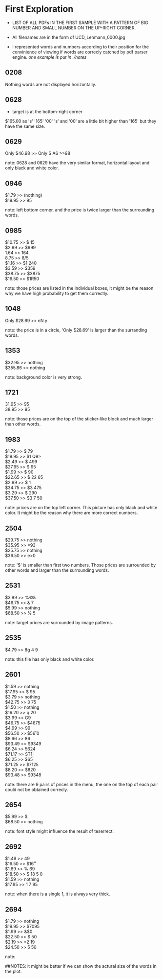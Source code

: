# First Exploration 
* LIST OF ALL PDFs IN THE FIRST SAMPLE WITH A PATTERN OF BIG NUMBER AND SMALL NUMBER ON THE UP-RIGHT CORNER. 

* All filenames are in the form of UCD_Lehmann_0000.jpg

* I represented words and numbers according to their position for the convinience of viewing if words are correcly catched by pdf parser engine. *one example is put in ./notes*

## 0208
Nothing
words are not displayed horizontally.

## 0628
* target is at the bottom-right corner

$165.00 as 's' '165' '00'
's' and '00' are a little bit higher than '165' but they have the same size.

## 0629
Only $46.98 >> Only S A6 >>98

note: 0628 and 0629 have the very similar format, horizontal layout and only black and white color.

## 0946
$1.79 >> (nothing) <br>
$19.95 >> 95

note: left bottom corner, and the price is twice larger than the surrounding words.

## 0985
$10.75 >> $ 15 <br>
$2.99 >> $999 <br>
1.64 >> 164. <br>
8.75 >> 8/5 <br>
$1.16 >> $1 240 <br>
$3.59 >> $359 <br>
$38.75 >> $3875 <br>
$16.50 >> $1R50 <br>

note: those prices are listed in the individual boxes, it might be the reason why we have high probability to get them correctly.

## 1048
Only $28.69 >> nN y <br>

note: the price is in a circle, 'Only $28.69' is larger than the surranding words. 

## 1353
$32.95 >> nothing <br>
$355.86 >> nothing <br>

note: background color is very strong.

## 1721
31.95 >> 95 <br>
38.95 >> 95 <br>

note: those prices are on the top of the sticker-like block and much larger than other words.

## 1983
$1.79 >> $ 79 <br>
$19.95 >> $1 Q9> <br>
$2.49 >> $ 499 <br>
$27.95 >> $ 95 <br>
$1.99 >> $ 90 <br>
$22.65 >> $ 22 65 <br>
$2.99 >> $ 1 <br>
$34.75 >> $3 475 <br>
$3.29 >> $ 290 <br>
$37.50 >> $3 7 50 <br>

note: prices are on the top left corner. This picture has only black and white color. It might be the reason why there are more correct numbers.

## 2504
$29.75 >> nothing <br> 
$35.95 >> =93 <br>
$25.75 >> nothing <br>
$36.50 >> e>0 <br>

note: '$' is smaller than first two numbers. Those prices are surrounded by other words and larger than the surrounding words. 

## 2531
$3.99 >> %©& <br>
$46.75 >> & 7 <br>
$5.99 >> nothing <br>
$68.50 >> % 5 <br>

note: target prices are surrounded by image patterns. 

## 2535
$4.79 >> 8g 4 9

note: this file has only black and white color. 

## 2601
$1.59 >> nothing <br>
$17.95 >> $ 95 <br>
$3.79 >> nothing <br>
$42.75 >> 3 75 <br>
$1.50 >> nothing <br>
$16.20 >> q 20 <br>
$3.99 >> G9 <br>
$46.75 >> $4675 <br>
$4.99 >> 99 <br>
$56.50 >> $56˚0 <br>
$8.66 >> 86 <br>
$93.49 >> $9349 <br>
$6.24 >> 5624 <br>
$71.17 >> ST1| <br>
$6.25 >> $65 <br> 
$71.25 >> $7125 <br>
$8.20 >> $820 <br>
$93.48 >> $9348 <br>

note: there are 9 pairs of prices in the menu, the one on the top of each pair could not be obtained correcly. 

## 2654
$5.99 >> $ <br>
$68.50 >> nothing <br>

note: font style might influence the result of teserrect. 

## 2692
$1.49 >> 49 <br>
$16.50 >> $16˚˚ <br>
$1.69 >> % 69 <br>
$18.50 >> $ 18 5 0 <br>
$1.59 >> nothing <br>
$17.95 >> 1 7 95 <br>

note: when there is a single 1, it is always very thick. 

## 2694
$1.79 >> nothing <br>
$19.95 >> $7095 <br>
$1.99 >> &$0 <br>
$22.50 >> $ 50 <br> 
$2.19 >> \*2 19 <br>
$24.50 >> 5 50 <br>

note: 


##NOTES:
it might be better if we can show the actural size of the words in the plot.
